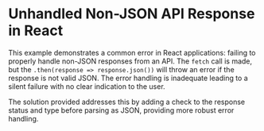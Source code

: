 # Unhandled Non-JSON API Response in React

This example demonstrates a common error in React applications: failing to properly handle non-JSON responses from an API.  The `fetch` call is made, but the `.then(response => response.json())`  will throw an error if the response is not valid JSON.  The error handling is inadequate leading to a silent failure with no clear indication to the user.

The solution provided addresses this by adding a check to the response status and type before parsing as JSON, providing more robust error handling.